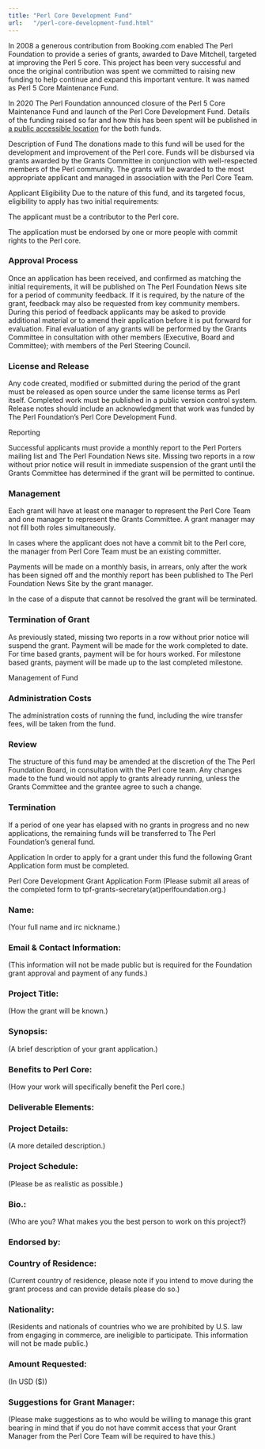 ```yaml
---
title: "Perl Core Development Fund"
url:   "/perl-core-development-fund.html"
---
```

In 2008 a generous contribution from Booking.com enabled
The Perl Foundation to provide a series of grants, awarded
to Dave Mitchell, targeted at improving the Perl 5 core.
This project has been very successful and once the
original contribution was spent we committed to raising
new funding to help continue and expand this important
venture. It was named as Perl 5 Core Maintenance Fund.

In
2020 The Perl Foundation announced closure of the Perl 5
Core Maintenance Fund and launch of the Perl Core
Development Fund. Details of the funding raised so far and
how this has been spent will be published in
[a public accessible location](https://docs.google.com/spreadsheets/d/1BVas4wi-q0uHc59BBW5A6T0fBQtkpqvDzoDOMoTxFRQ/edit#gid=0)
for the both funds.

Description of Fund
The donations made to this fund will be used for the
development and improvement of the Perl core. Funds will
be disbursed via grants awarded by the Grants Committee in
conjunction with well-respected members of the Perl
community. The grants will be awarded to the most
appropriate applicant and managed in association with the
Perl Core Team.

Applicant Eligibility
Due to the nature of this fund, and its targeted focus,
eligibility to apply has two initial requirements:

The applicant must be a contributor to the Perl
core.

The application must be endorsed by one or more
people with commit rights to the Perl core.

### Approval Process

Once an application has been received, and confirmed as
matching the initial requirements, it will be published on
The Perl Foundation News site for a period of community
feedback. If it is required, by the nature of the grant,
feedback may also be requested from key community members.
During this period of feedback applicants may be asked to
provide additional material or to amend their application
before it is put forward for evaluation.
Final evaluation of any grants will be performed by the
Grants Committee in consultation with other members
(Executive, Board and Committee); with members of the Perl
Steering Council.

### License and Release

Any code created, modified or submitted during the period
of the grant must be released as open source under the
same license terms as Perl itself. Completed work must be
published in a public version control system. Release
notes should include an acknowledgment that work was
funded by The Perl Foundation’s Perl Core Development
Fund.

Reporting

Successful applicants must provide a monthly report to
the Perl Porters mailing list and The Perl Foundation News
site. Missing two reports in a row without prior notice
will result in immediate suspension of the grant until the
Grants Committee has determined if the grant will be
permitted to continue.

### Management

Each grant will have at least one manager to
represent the Perl Core Team and one manager to
represent the Grants Committee. A grant manager may
not fill both roles simultaneously.

In cases where the applicant does not have a commit
bit to the Perl core, the manager from Perl Core Team
must be an existing committer.

Payments will be made on a monthly basis, in arrears,
only after the work has been signed off and the
monthly report has been published to The Perl
Foundation News Site by the grant manager.

In the case of a dispute that cannot be resolved the
grant will be terminated.

### Termination of Grant

As previously stated, missing two reports in a row
without prior notice will suspend the grant. Payment will
be made for the work completed to date. For time based
grants, payment will be for hours worked. For milestone
based grants, payment will be made up to the last
completed milestone.

Management of Fund

### Administration Costs

The administration costs of running the fund, including
the wire transfer fees, will be taken from the
fund.

### Review

The structure of this fund may be amended at the
discretion of the The Perl Foundation Board, in
consultation with the Perl core team. Any changes made to
the fund would not apply to grants already running, unless
the Grants Committee and the grantee agree to such a
change.

### Termination

If a period of one year has elapsed with no grants in
progress and no new applications, the remaining funds will
be transferred to The Perl Foundation’s general
fund.

Application
In order to apply for a grant under this fund the
following Grant Application form must be completed.

Perl Core Development Grant Application Form
(Please submit all areas of the completed form to
tpf-grants-secretary(at)perlfoundation.org.)

### Name:

(Your full name and irc
nickname.)

### Email & Contact Information:

(This information will not be made public but is
required for the Foundation grant approval and payment of
any funds.)

### Project Title:

(How the grant
will be known.)

### Synopsis:

(A brief description of
your grant application.)

### Benefits to Perl Core:

(How your
work will specifically benefit the Perl core.)

### Deliverable Elements:

### Project Details:

(A more detailed
description.)

### Project Schedule:

(Please be as
realistic as possible.)

### Bio.:

(Who are you? What makes you
the best person to work on this project?)

### Endorsed by:

### Country of Residence:

(Current country of residence, please note if you
intend to move during the grant process and can provide
details please do so.)

### Nationality:

(Residents and
nationals of countries who we are prohibited by U.S. law
from engaging in commerce, are ineligible to participate.
This information will not be made public.)

### Amount Requested:

(In USD
($))

### Suggestions for Grant Manager:

(Please make suggestions as to who would be willing to
manage this grant bearing in mind that if you do not have
commit access that your Grant Manager from the Perl Core
Team will be required to have this.)
